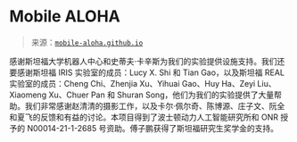 <!--yml

category: 未分类

date: 2024-05-27 14:32:16

-->

# Mobile ALOHA

> 来源：[`mobile-aloha.github.io`](https://mobile-aloha.github.io)

感谢斯坦福大学机器人中心和史蒂夫·卡辛斯为我们的实验提供设施支持。我们还要感谢斯坦福 IRIS 实验室的成员：Lucy X. Shi 和 Tian Gao，以及斯坦福 REAL 实验室的成员：Cheng Chi、Zhenjia Xu、Yihuai Gao、Huy Ha、Zeyi Liu、Xiaomeng Xu、Chuer Pan 和 Shuran Song，他们为我们的实验提供了大量帮助。我们非常感谢赵清清的摄影工作，以及卡尔·佩尔奇、陈博源、庄子文、阮全和夏飞的反馈和有益的讨论。本项目得到了波士顿动力人工智能研究所和 ONR 授予的 N00014-21-1-2685 号资助。傅子鹏获得了斯坦福研究生奖学金的支持。
